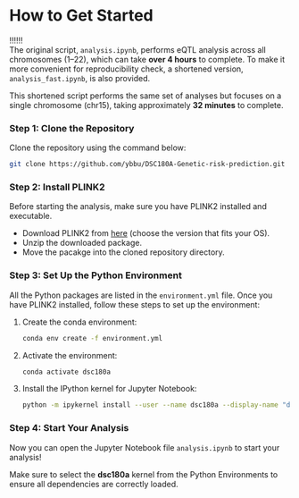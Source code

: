 # How to Get Started

‼️‼️‼️ <br>
The original script, `analysis.ipynb`, performs eQTL analysis across all chromosomes (1–22), which can take **over 4 hours** to complete. To make it more convenient for reproducibility check, a shortened version, `analysis_fast.ipynb`, is also provided. 

This shortened script performs the same set of analyses but focuses on a single chromosome (chr15), taking approximately **32 minutes** to complete.


### Step 1: Clone the Repository
Clone the repository using the command below:

```sh
git clone https://github.com/ybbu/DSC180A-Genetic-risk-prediction.git
```

### Step 2: Install PLINK2
Before starting the analysis, make sure you have PLINK2 installed and executable.

- Download PLINK2 from [here](https://www.cog-genomics.org/plink/2.0/) (choose the version that fits your OS).
- Unzip the downloaded package.
- Move the pacakge into the cloned repository directory.

### Step 3: Set Up the Python Environment
All the Python packages are listed in the `environment.yml` file. Once you have PLINK2 installed, follow these steps to set up the environment:

1. Create the conda environment:

   ```sh
   conda env create -f environment.yml
   ```

2. Activate the environment:

   ```sh
   conda activate dsc180a
   ```

3. Install the IPython kernel for Jupyter Notebook:

   ```sh
   python -m ipykernel install --user --name dsc180a --display-name "dsc180a"
   ```

### Step 4: Start Your Analysis
Now you can open the Jupyter Notebook file `analysis.ipynb` to start your analysis!

Make sure to select the **dsc180a** kernel from the Python Environments to ensure all dependencies are correctly loaded.
